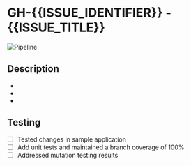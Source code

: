 # GH-{{ISSUE_IDENTIFIER}} - {{ISSUE_TITLE}}

![Pipeline](https://github.com/gavanlamb/dotnet-vulnerable/actions/workflows/preview.yml/badge.svg?event=pull_request&branch={{BRANCH_NAME}})

## Description
* 
* 
* 

## Testing
- [ ] Tested changes in sample application
- [ ] Add unit tests and maintained a branch coverage of 100%
- [ ] Addressed mutation testing results
